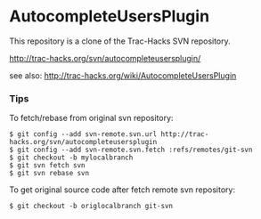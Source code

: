 AutocompleteUsersPlugin
=======================

This repository is a clone of the Trac-Hacks SVN repository.

http://trac-hacks.org/svn/autocompleteusersplugin/

see also: http://trac-hacks.org/wiki/AutocompleteUsersPlugin


### Tips
To fetch/rebase from original svn repository:

    $ git config --add svn-remote.svn.url http://trac-hacks.org/svn/autocompleteusersplugin
    $ git config --add svn-remote.svn.fetch :refs/remotes/git-svn
    $ git checkout -b mylocalbranch
    $ git svn fetch svn
    $ git svn rebase svn

To get original source code after fetch remote svn repository:

    $ git checkout -b origlocalbranch git-svn
